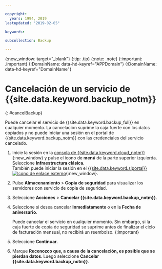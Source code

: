 ```yaml
---

copyright:
  years: 1994, 2019
lastupdated: "2019-02-05"

keywords:

subcollection: Backup

---
```

{:new_window: target="_blank"}
{:tip: .tip}
{:note: .note}
{:important: .important}
{:DomainName: data-hd-keyref="APPDomain"}
{:DomainName: data-hd-keyref="DomainName"}

# Cancelación de un servicio de {{site.data.keyword.backup_notm}}
{: #cancelBackup}

Puede cancelar el servicio de {{site.data.keyword.backup_full}} en cualquier momento. La cancelación suprime la caja fuerte con los datos copiados y no puede iniciar una sesión en el portal de {{site.data.keyword.backup_notm}} con las credenciales del servicio cancelado.

1. Inicie la sesión en la [consola de {{site.data.keyword.cloud_notm}}](https://{DomainName}/){:new_window} y pulse el icono de **menú** de la parte superior izquierda. Seleccione **Infraestructura clásica**.<br/>
   También puede iniciar la sesión en el [{{site.data.keyword.slportal}} ![Icono de enlace externo](../../icons/launch-glyph.svg "Icono de enlace externo")](https://control.softlayer.com/){:new_window}.
2. Pulse **Almacenamiento** > **Copia de seguridad** para visualizar los servidores con servicio de copia de seguridad.
3. Seleccione **Acciones** > **Cancelar {{site.data.keyword.backup_notm}}**.
4. Seleccione si desea cancelar **Inmediatamente** o en la **Fecha de aniversario**.

   Puede cancelar el servicio en cualquier momento. Sin embargo, si la caja fuerte de copia de seguridad se suprime antes de finalizar el ciclo de facturación mensual, no recibirá un reembolso.
   {:important}
5. Seleccione **Continuar**.
6. Marque **Reconozco que, a causa de la cancelación, es posible que se pierdan datos**. Luego seleccione **Cancelar {{site.data.keyword.backup_notm}}**.
